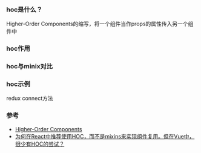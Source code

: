 ### hoc是什么？
Higher-Order Components的缩写，将一个组件当作props的属性传入另一个组件中

### hoc作用

### hoc与minix对比

### hoc示例
redux connect方法

### 参考
- [Higher-Order Components](https://reactjs.org/docs/higher-order-components.html)
- [为何在React中推荐使用HOC，而不是mixins来实现组件复用。但在Vue中，很少有HOC的尝试？](https://www.zhihu.com/question/67588479)